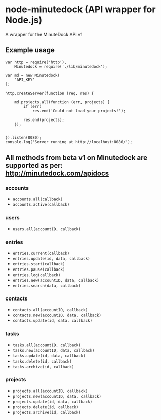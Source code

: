 # node-minutedock (API wrapper for Node.js)

A wrapper for the MinuteDock API v1

## Example usage

    var http = require('http'),
        Minutedock = require('./lib/minutedock');

    var md = new Minutedock(
        'API_KEY'
    );

    http.createServer(function (req, res) {

        md.projects.all(function (err, projects) {
            if (err)
                res.end('Could not load your projects!');

            res.end(projects);
        });


    }).listen(8080);
    console.log('Server running at http://localhost:8080/');

## All methods from beta v1 on Minutedock are supported as per: http://minutedock.com/apidocs

### accounts

* `accounts.all(callback)`
* `accounts.active(callback)`

### users

* `users.all(accountID, callback)`

### entries

* `entries.current(callback)`
* `entries.update(id, data, callback)`
* `entries.start(callback)`
* `entries.pause(callback)`
* `entries.log(callback)`
* `entries.new(accountID, data, callback)`
* `entries.search(data, callback)`

### contacts

* `contacts.all(accountID, callback)`
* `contacts.new(accountID, data, callback)`
* `contacts.update(id, data, callback)`

### tasks

* `tasks.all(accountID, callback)`
* `tasks.new(accountID, data, callback)`
* `tasks.update(id, data, callback)`
* `tasks.delete(id, callback)`
* `tasks.archive(id, callback)`

### projects

* `projects.all(accountID, callback)`
* `projects.new(accountID, data, callback)`
* `projects.update(id, data, callback)`
* `projects.delete(id, callback)`
* `projects.archive(id, callback)`